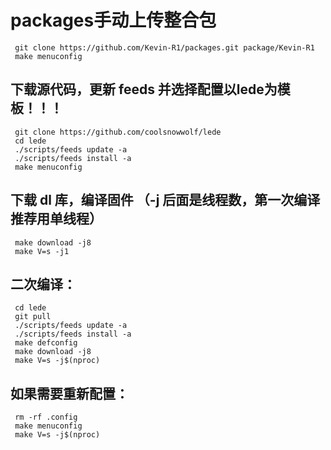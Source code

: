 # packages手动上传整合包

     git clone https://github.com/Kevin-R1/packages.git package/Kevin-R1
     make menuconfig

## 下载源代码，更新 feeds 并选择配置以lede为模板！！！

     git clone https://github.com/coolsnowwolf/lede
     cd lede
     ./scripts/feeds update -a
     ./scripts/feeds install -a
     make menuconfig

## 下载 dl 库，编译固件 （-j 后面是线程数，第一次编译推荐用单线程）

     make download -j8
     make V=s -j1

## 二次编译：

     cd lede
     git pull
     ./scripts/feeds update -a
     ./scripts/feeds install -a
     make defconfig
     make download -j8
     make V=s -j$(nproc)
## 如果需要重新配置：

     rm -rf .config
     make menuconfig
     make V=s -j$(nproc)
